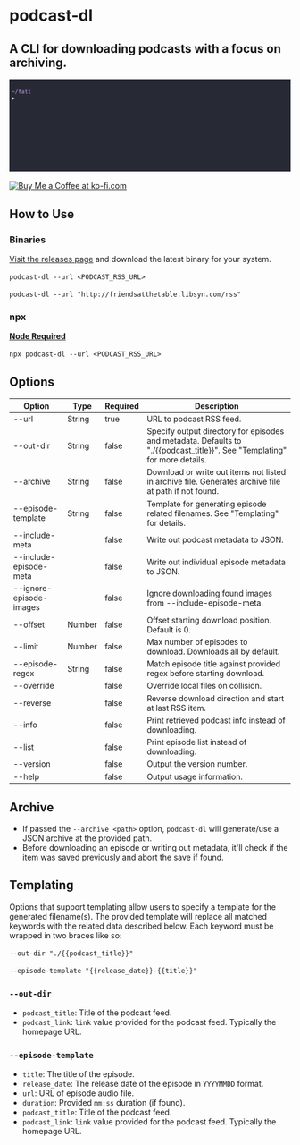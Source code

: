 # podcast-dl

## A CLI for downloading podcasts with a focus on archiving.

![podcast-dl example gif](./docs/podcast-dl-example.gif)

<a href='https://ko-fi.com/A0A01PXDX' target='_blank'><img height='36' style='border:0px;height:36px;' src='https://cdn.ko-fi.com/cdn/kofi2.png?v=2' border='0' alt='Buy Me a Coffee at ko-fi.com' /></a>

## How to Use

### Binaries

[Visit the releases page](https://github.com/lightpohl/podcast-dl/releases) and download the latest binary for your system.

`podcast-dl --url <PODCAST_RSS_URL>`

`podcast-dl --url "http://friendsatthetable.libsyn.com/rss"`

### npx

**[Node Required](https://nodejs.org/en/)**

`npx podcast-dl --url <PODCAST_RSS_URL>`

## Options

| Option                  | Type   | Required | Description                                                                                                               |
| ----------------------- | ------ | -------- | ------------------------------------------------------------------------------------------------------------------------- |
| --url                   | String | true     | URL to podcast RSS feed.                                                                                                  |
| --out-dir               | String | false    | Specify output directory for episodes and metadata. Defaults to "./{{podcast_title}}". See "Templating" for more details. |
| --archive               | String | false    | Download or write out items not listed in archive file. Generates archive file at path if not found.                      |
| --episode-template      | String | false    | Template for generating episode related filenames. See "Templating" for details.                                          |
| --include-meta          |        | false    | Write out podcast metadata to JSON.                                                                                       |
| --include-episode-meta  |        | false    | Write out individual episode metadata to JSON.                                                                            |
| --ignore-episode-images |        | false    | Ignore downloading found images from --include-episode-meta.                                                              |
| --offset                | Number | false    | Offset starting download position. Default is 0.                                                                          |
| --limit                 | Number | false    | Max number of episodes to download. Downloads all by default.                                                             |
| --episode-regex         | String | false    | Match episode title against provided regex before starting download.                                                      |
| --override              |        | false    | Override local files on collision.                                                                                        |
| --reverse               |        | false    | Reverse download direction and start at last RSS item.                                                                    |
| --info                  |        | false    | Print retrieved podcast info instead of downloading.                                                                      |
| --list                  |        | false    | Print episode list instead of downloading.                                                                                |
| --version               |        | false    | Output the version number.                                                                                                |
| --help                  |        | false    | Output usage information.                                                                                                 |

## Archive

- If passed the `--archive <path>` option, `podcast-dl` will generate/use a JSON archive at the provided path.
- Before downloading an episode or writing out metadata, it'll check if the item was saved previously and abort the save if found.

## Templating

Options that support templating allow users to specify a template for the generated filename(s). The provided template will replace all matched keywords with the related data described below. Each keyword must be wrapped in two braces like so:

`--out-dir "./{{podcast_title}}"`

`--episode-template "{{release_date}}-{{title}}"`

### `--out-dir`

- `podcast_title`: Title of the podcast feed.
- `podcast_link`: `link` value provided for the podcast feed. Typically the homepage URL.

### `--episode-template`

- `title`: The title of the episode.
- `release_date`: The release date of the episode in `YYYYMMDD` format.
- `url`: URL of episode audio file.
- `duration`: Provided `mm:ss` duration (if found).
- `podcast_title`: Title of the podcast feed.
- `podcast_link`: `link` value provided for the podcast feed. Typically the homepage URL.
